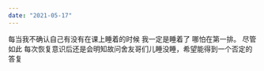 ```yaml
---
date: "2021-05-17"
---
```


每当我不确认自己有没有在课上睡着的时候 我一定是睡着了 哪怕在第一排。
尽管如此 每次恢复意识后还是会明知故问舍友哥们儿睡没睡，希望能得到一个否定的答复